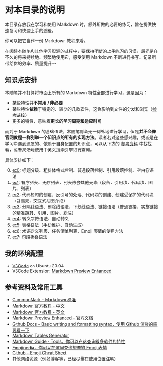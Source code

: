 # 对本目录的说明

本目录存放我在学习和使用 Markdown 时，额外所做的必要的练习，旨在提供快速复习和快速上手的途径。

你可以把它当作一份 Markdown 教程来看。

在阅读本随笔和其他学习资源的过程中，要保持不断的上手练习的习惯，最好是在不久的将来持续地、频繁地使用它，感受使用 Markdown 不断进行书写、记录所带给你的效率、质量提升～

## 知识点安排

本随笔并不打算将市面上所有的 Markdown 特性全部进行学习，这是因为：

- 某些特性并**不常用 / 非必要**
- 某些特性**依赖**于特定的、较少的几款软件，这会影响到文件的分发和浏览（[参考链接](https://www.markdownguide.org/tools/)）
- 更多的特性，意味着**更长的学习周期和适应时间**

而对于 Markdown 的基础语法，本随笔则会无一例外地进行学习，但是**并不会像官网教程一样列举一个知识点的所有的实现方法**。读者若对这些感兴趣，或者是在学习中遇到遗忘的、依赖于自身配置的知识点，可以从下方的 [参考资料](./description.md#参考资料及常用工具) 中找找看，或者灵活地使用中英文搜索引擎进行查询。

具体安排如下：

0. [ex0](./ex0.md): 标题分级、粗斜体格式控制、普通段落控制、引用段落控制、空白符语法
1. [ex1](./ex1.md): 有序列表、无序列表、列表嵌套其他元素（段落、引用块、代码块、图片、列表）
2. [ex2](./ex2.md): 代码短句的创建、反引号的处理、代码块的创建、创建受保护的代码块（含高亮、交互式绘图介绍）
3. [ex3](./ex3.md): 分隔线语法、删除线语法、下划线语法、链接语法（普通链接、实施链接的精准跳转、引用、图片、脚注）
4. [ex4](./ex4.md): 转义字符语法、自动转义
5. [ex5](./ex5.md): 表格语法（手动维护、自动生成）
6. [ex6](./ex6.md): 术语定义列表、任务清单列表、Emoji 表情的使用方法
7. [ex7](./ex7.md): 句段折叠语法

## 我的环境配置

- [VSCode](https://code.visualstudio.com/) on Ubuntu 23.04
- VSCode Extension: [Markdown Preview Enhanced](https://marketplace.visualstudio.com/items?itemName=shd101wyy.markdown-preview-enhanced)

## 参考资料及常用工具

- [CommonMark - Markdown 标准](https://commonmark.org/)
- [Markdown 官方教程 - 中文](https://markdown.com.cn/)
- [Markdown 官方教程 - 英文](https://www.markdownguide.org/)
- [Markdown Preview Enhanced - 官方文档](https://shd101wyy.github.io/markdown-preview-enhanced/#/)
- [Github Docs - Basic writing and formatting syntax，使用 Github 渲染的需要看一下](https://docs.github.com/en/get-started/writing-on-github/getting-started-with-writing-and-formatting-on-github/basic-writing-and-formatting-syntax)
- [Markdown Tables Generator](https://www.tablesgenerator.com/markdown_tables)
- [Markdown Guide - Tools，你可以在这查询很多软件的特性](https://www.markdownguide.org/tools/)
- [Emojipedia，你可以在这里查询想要的 Emoji 表情](https://emojipedia.org/)
- [Github - Emoji Cheat Sheet](https://github.com/ikatyang/emoji-cheat-sheet)
- 其他网络资源（例如博客等，已经尽量在使用位置注明）

